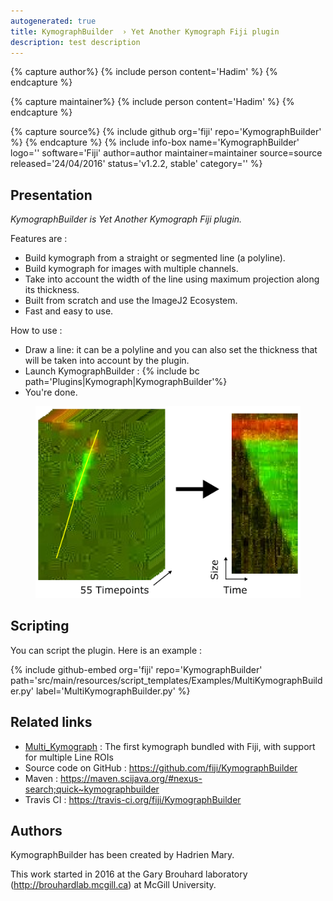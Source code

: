 ```yaml
---
autogenerated: true
title: KymographBuilder  › Yet Another Kymograph Fiji plugin
description: test description
---
```



{% capture author%}
{% include person content='Hadim' %}
{% endcapture %}

{% capture maintainer%}
{% include person content='Hadim' %}
{% endcapture %}

{% capture source%}
{% include github org='fiji' repo='KymographBuilder' %}
{% endcapture %}
{% include info-box name='KymographBuilder' logo='' software='Fiji' author=author maintainer=maintainer source=source released='24/04/2016' status='v1.2.2, stable' category='' %}

Presentation
------------

*KymographBuilder is Yet Another Kymograph Fiji plugin.*

Features are :

-   Build kymograph from a straight or segmented line (a polyline).
-   Build kymograph for images with multiple channels.
-   Take into account the width of the line using maximum projection along its thickness.
-   Built from scratch and use the ImageJ2 Ecosystem.
-   Fast and easy to use.

How to use :

-   Draw a line: it can be a polyline and you can also set the thickness that will be taken into account by the plugin.
-   Launch KymographBuilder : {% include bc path='Plugins|Kymograph|KymographBuilder'%}
-   You're done.

<figure><img src="/media/Kymograph Construction.png" width="600" /></figure>

Scripting
---------

You can script the plugin. Here is an example :

{% include github-embed org='fiji' repo='KymographBuilder' path='src/main/resources/script\_templates/Examples/MultiKymographBuilder.py' label='MultiKymographBuilder.py' %}

Related links
-------------

-   [Multi\_Kymograph](/plugins/multi-kymograph) : The first kymograph bundled with Fiji, with support for multiple Line ROIs
-   Source code on GitHub : https://github.com/fiji/KymographBuilder
-   Maven : https://maven.scijava.org/#nexus-search;quick~kymographbuilder
-   Travis CI : https://travis-ci.org/fiji/KymographBuilder

Authors
-------

KymographBuilder has been created by Hadrien Mary.

This work started in 2016 at the Gary Brouhard laboratory (http://brouhardlab.mcgill.ca) at McGill University.
